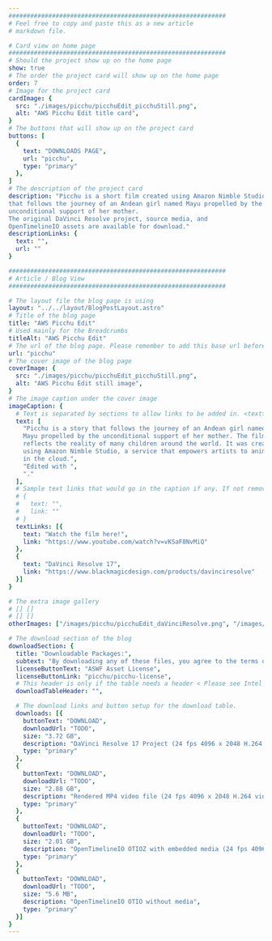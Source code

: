 ```yaml
---
############################################################
# Feel free to copy and paste this as a new article 
# markdown file.

# Card view on home page
############################################################
# Should the project show up on the home page
show: true
# The order the project card will show up on the home page
order: 7
# Image for the project card
cardImage: {
  src: "./images/picchu/picchuEdit_picchuStill.png",
  alt: "AWS Picchu Edit title card",
}
# The buttons that will show up on the project card
buttons: [
  {
    text: "DOWNLOADS PAGE",
    url: "picchu",
    type: "primary"
  },
]
# The description of the project card
description: "Picchu is a short film created using Amazon Nimble Studio 
that follows the journey of an Andean girl named Mayu propelled by the 
unconditional support of her mother. 
The original DaVinci Resolve project, source media, and 
OpenTimelineIO assets are available for download."
descriptionLinks: {
  text: "",
  url: ""
}

############################################################
# Article / Blog View
############################################################

# The layout file the blog page is using
layout: "../../layout/BlogPostLayout.astro"
# Title of the blog page
title: "AWS Picchu Edit"
# Used mainly for the Breadcrumbs
titleAlt: "AWS Picchu Edit"
# The url of the blog page. Please remember to add this base url before you add the rest of the url.
url: "picchu"
# The cover image of the blog page
coverImage: {
  src: "./images/picchu/picchuEdit_picchuStill.png",
  alt: "AWS Picchu Edit still image",
}
# The image caption under the cover image
imageCaption: {
  # Text is separated by sections to allow links to be added in. <text> <link> <text>
  text: [
    "Picchu is a story that follows the journey of an Andean girl named 
    Mayu propelled by the unconditional support of her mother. The film 
    reflects the reality of many children around the world. It was created 
    using Amazon Nimble Studio, a service that empowers artists to animate 
    in the cloud.",
    "Edited with ",
    "."
  ],
  # Sample text links that would go in the caption if any. If not remove them like this:
  # {
  #   text: "",
  #   link: ""
  # }
  textLinks: [{
    text: "Watch the film here!",
    link: "https://www.youtube.com/watch?v=vKSaF8NvMiQ"
  },
  {
    text: "DaVinci Resolve 17",
    link: "https://www.blackmagicdesign.com/products/davinciresolve"
  }]
}

# The extra image gallery
# [] []
# [] []
otherImages: ["/images/picchu/picchuEdit_daVinciResolve.png", "/images/picchu/picchuEdit_OTIO_Raven.png"]

# The download section of the blog
downloadSection: {
  title: "Downloadable Packages:",
  subtext: "By downloading any of these files, you agree to the terms of the license linked below.",
  licenseButtonText: "ASWF Asset License",
  licenseButtonLink: "picchu/picchu-license",
  # This header is only if the table needs a header < Please see Intel page for example of that >
  downloadTableHeader: "",

  # The download links and button setup for the download table.
  downloads: [{
    buttonText: "DOWNLOAD",
    downloadUrl: "TODO",
    size: "3.72 GB",
    description: "DaVinci Resolve 17 Project (24 fps 4096 x 2048 H.264 video, WAV audio)",
    type: "primary"
  },
  {
    buttonText: "DOWNLOAD",
    downloadUrl: "TODO",
    size: "2.88 GB",
    description: "Rendered MP4 video file (24 fps 4096 x 2048 H.264 video, AAC audio)",
    type: "primary"
  },
  {
    buttonText: "DOWNLOAD",
    downloadUrl: "TODO",
    size: "2.01 GB",
    description: "OpenTimelineIO OTIOZ with embedded media (24 fps 4096 x 2048 H.264 video, WAV audio)",
    type: "primary"
  },
  {
    buttonText: "DOWNLOAD",
    downloadUrl: "TODO",
    size: "5.6 MB",
    description: "OpenTimelineIO OTIO without media",
    type: "primary"
  }]
}
---
```

